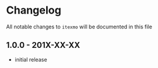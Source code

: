 # Changelog

All notable changes to `itexmo` will be documented in this file

## 1.0.0 - 201X-XX-XX

- initial release
